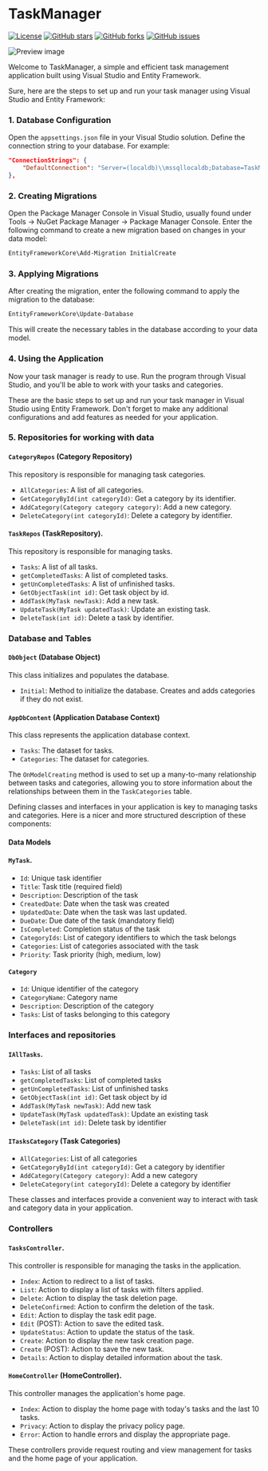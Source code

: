 # TaskManager

[![License](https://img.shields.io/badge/license-MIT-blue.svg)](https://opensource.org/licenses/MIT)
[![GitHub stars](https://img.shields.io/github/stars/DenisGas/TaskManager.svg)](https://github.com/DenisGas/TaskManager/stargazers)
[![GitHub forks](https://img.shields.io/github/forks/DenisGas/TaskManager.svg)](https://github.com/DenisGas/TaskManager/network)
[![GitHub issues](https://img.shields.io/github/issues/DenisGas/TaskManager.svg)](https://github.com/DenisGas/TaskManager/issues)

![Preview image](https://github.com/DenisGas/TaskManager/assets/81939899/60252d5a-de11-4cef-80dc-dc7537fb1b51)


Welcome to TaskManager, a simple and efficient task management application built using Visual Studio and Entity Framework.

Sure, here are the steps to set up and run your task manager using Visual Studio and Entity Framework:

### 1. Database Configuration

Open the `appsettings.json` file in your Visual Studio solution. Define the connection string to your database. For example:

```json
"ConnectionStrings": {
    "DefaultConnection": "Server=(localdb)\\mssqllocaldb;Database=TaskManagerDb;Trusted_Connection=True;"
},
```

### 2. Creating Migrations

Open the Package Manager Console in Visual Studio, usually found under Tools -> NuGet Package Manager -> Package Manager Console. Enter the following command to create a new migration based on changes in your data model:

```bash
EntityFrameworkCore\Add-Migration InitialCreate
```

### 3. Applying Migrations

After creating the migration, enter the following command to apply the migration to the database:

```bash
EntityFrameworkCore\Update-Database
```

This will create the necessary tables in the database according to your data model.

### 4. Using the Application

Now your task manager is ready to use. Run the program through Visual Studio, and you'll be able to work with your tasks and categories.

These are the basic steps to set up and run your task manager in Visual Studio using Entity Framework. Don't forget to make any additional configurations and add features as needed for your application.

### 5. Repositories for working with data

#### `CategoryRepos` (Category Repository)

This repository is responsible for managing task categories.

- `AllCategories`: A list of all categories.
- `GetCategoryById(int categoryId)`: Get a category by its identifier.
- `AddCategory(Category category category)`: Add a new category.
- `DeleteCategory(int categoryId)`: Delete a category by identifier.

#### `TaskRepos` (TaskRepository).

This repository is responsible for managing tasks.

- `Tasks`: A list of all tasks.
- `getCompletedTasks`: A list of completed tasks.
- `getUnCompletedTasks`: A list of unfinished tasks.
- `GetObjectTask(int id)`: Get task object by id.
- `AddTask(MyTask newTask)`: Add a new task.
- `UpdateTask(MyTask updatedTask)`: Update an existing task.
- `DeleteTask(int id)`: Delete a task by identifier.

### Database and Tables

#### `DbObject` (Database Object)

This class initializes and populates the database.

- `Initial`: Method to initialize the database. Creates and adds categories if they do not exist.

#### `AppDbContent` (Application Database Context)

This class represents the application database context.

- `Tasks`: The dataset for tasks.
- `Categories`: The dataset for categories.

The `OnModelCreating` method is used to set up a many-to-many relationship between tasks and categories, allowing you to store information about the relationships between them in the `TaskCategories` table. 

Defining classes and interfaces in your application is key to managing tasks and categories. Here is a nicer and more structured description of these components:

#### Data Models

#### `MyTask`.
- `Id`: Unique task identifier
- `Title`: Task title (required field)
- `Description`: Description of the task
- `CreatedDate`: Date when the task was created
- `UpdatedDate`: Date when the task was last updated.
- `DueDate`: Due date of the task (mandatory field)
- `IsCompleted`: Completion status of the task
- `CategoryIds`: List of category identifiers to which the task belongs
- `Categories`: List of categories associated with the task
- `Priority`: Task priority (high, medium, low)

#### `Category`
- `Id`: Unique identifier of the category
- `CategoryName`: Category name
- `Description`: Description of the category
- `Tasks`: List of tasks belonging to this category

### Interfaces and repositories

#### `IAllTasks`.
- `Tasks`: List of all tasks
- `getCompletedTasks`: List of completed tasks
- `getUnCompletedTasks`: List of unfinished tasks
- `GetObjectTask(int id)`: Get task object by id
- `AddTask(MyTask newTask)`: Add new task
- `UpdateTask(MyTask updatedTask)`: Update an existing task
- `DeleteTask(int id)`: Delete task by identifier

#### `ITasksCategory` (Task Categories)
- `AllCategories`: List of all categories
- `GetCategoryById(int categoryId)`: Get a category by identifier
- `AddCategory(Category category)`: Add a new category
- `DeleteCategory(int categoryId)`: Delete a category by identifier

These classes and interfaces provide a convenient way to interact with task and category data in your application.

### Controllers

#### `TasksController`.

This controller is responsible for managing the tasks in the application.

- `Index`: Action to redirect to a list of tasks.
- `List`: Action to display a list of tasks with filters applied.
- `Delete`: Action to display the task deletion page.
- `DeleteConfirmed`: Action to confirm the deletion of the task.
- `Edit`: Action to display the task edit page.
- `Edit` (POST): Action to save the edited task.
- `UpdateStatus`: Action to update the status of the task.
- `Create`: Action to display the new task creation page.
- `Create` (POST): Action to save the new task.
- `Details`: Action to display detailed information about the task.

#### `HomeController` (HomeController).

This controller manages the application's home page.

- `Index`: Action to display the home page with today's tasks and the last 10 tasks.
- `Privacy`: Action to display the privacy policy page.
- `Error`: Action to handle errors and display the appropriate page.

These controllers provide request routing and view management for tasks and the home page of your application.


